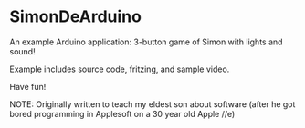 # SimonDeArduino
An example Arduino application: 3-button game of Simon with lights and sound!

Example includes source code, fritzing, and sample video.

Have fun!

NOTE: Originally written to teach my eldest son about software (after he got bored programming in Applesoft on a 30 year old Apple //e)

